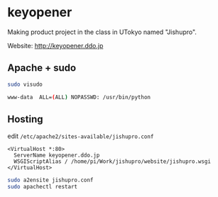 keyopener
=========
Making product project in the class in UTokyo named "Jishupro".

Website: http://keyopener.ddo.jp
 

Apache + sudo
---

```bash
sudo visudo

www-data  ALL=(ALL) NOPASSWD: /usr/bin/python
```

Hosting
---

edit `/etc/apache2/sites-available/jishupro.conf`

```
<VirtualHost *:80>
  ServerName keyopener.ddo.jp
  WSGIScriptAlias / /home/pi/Work/jishupro/website/jishupro.wsgi
</VirtualHost>
```

```bash
sudo a2ensite jishupro.conf
sudo apachectl restart
```
